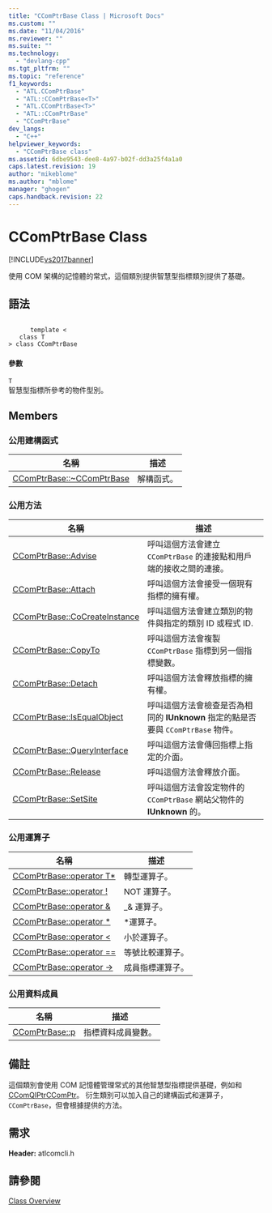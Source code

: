 ```yaml
---
title: "CComPtrBase Class | Microsoft Docs"
ms.custom: ""
ms.date: "11/04/2016"
ms.reviewer: ""
ms.suite: ""
ms.technology: 
  - "devlang-cpp"
ms.tgt_pltfrm: ""
ms.topic: "reference"
f1_keywords: 
  - "ATL.CComPtrBase"
  - "ATL::CComPtrBase<T>"
  - "ATL.CComPtrBase<T>"
  - "ATL::CComPtrBase"
  - "CComPtrBase"
dev_langs: 
  - "C++"
helpviewer_keywords: 
  - "CComPtrBase class"
ms.assetid: 6dbe9543-dee8-4a97-b02f-dd3a25f4a1a0
caps.latest.revision: 19
author: "mikeblome"
ms.author: "mblome"
manager: "ghogen"
caps.handback.revision: 22
---
```

# CComPtrBase Class
[!INCLUDE[vs2017banner](../../assembler/inline/includes/vs2017banner.md)]

使用 COM 架構的記憶體的常式，這個類別提供智慧型指標類別提供了基礎。  
  
## 語法  
  
```  
  
      template <  
   class T   
> class CComPtrBase  
```  
  
#### 參數  
 `T`  
 智慧型指標所參考的物件型別。  
  
## Members  
  
### 公用建構函式  
  
|名稱|描述|  
|--------|--------|  
|[CComPtrBase::~CComPtrBase](../Topic/CComPtrBase::~CComPtrBase.md)|解構函式。|  
  
### 公用方法  
  
|名稱|描述|  
|--------|--------|  
|[CComPtrBase::Advise](../Topic/CComPtrBase::Advise.md)|呼叫這個方法會建立 `CComPtrBase` 的連接點和用戶端的接收之間的連接。|  
|[CComPtrBase::Attach](../Topic/CComPtrBase::Attach.md)|呼叫這個方法會接受一個現有指標的擁有權。|  
|[CComPtrBase::CoCreateInstance](../Topic/CComPtrBase::CoCreateInstance.md)|呼叫這個方法會建立類別的物件與指定的類別 ID 或程式 ID.|  
|[CComPtrBase::CopyTo](../Topic/CComPtrBase::CopyTo.md)|呼叫這個方法會複製 `CComPtrBase` 指標到另一個指標變數。|  
|[CComPtrBase::Detach](../Topic/CComPtrBase::Detach.md)|呼叫這個方法會釋放指標的擁有權。|  
|[CComPtrBase::IsEqualObject](../Topic/CComPtrBase::IsEqualObject.md)|呼叫這個方法會檢查是否為相同的 **IUnknown** 指定的點是否要與 `CComPtrBase` 物件。|  
|[CComPtrBase::QueryInterface](../Topic/CComPtrBase::QueryInterface.md)|呼叫這個方法會傳回指標上指定的介面。|  
|[CComPtrBase::Release](../Topic/CComPtrBase::Release.md)|呼叫這個方法會釋放介面。|  
|[CComPtrBase::SetSite](../Topic/CComPtrBase::SetSite.md)|呼叫這個方法會設定物件的 `CComPtrBase` 網站父物件的 **IUnknown** 的。|  
  
### 公用運算子  
  
|名稱|描述|  
|--------|--------|  
|[CComPtrBase::operator T\*](../Topic/CComPtrBase::operator%20T*.md)|轉型運算子。|  
|[CComPtrBase::operator \!](../Topic/CComPtrBase::operator%20!.md)|NOT 運算子。|  
|[CComPtrBase::operator &](../Topic/CComPtrBase::operator%20&.md)|\_& 運算子。|  
|[CComPtrBase::operator \*](../Topic/CComPtrBase::operator%20*.md)|\*運算子。|  
|[CComPtrBase::operator \<](../Topic/CComPtrBase::operator%20%3C.md)|小於運算子。|  
|[CComPtrBase::operator \=\=](../Topic/CComPtrBase::operator%20==.md)|等號比較運算子。|  
|[CComPtrBase::operator \-\>](../Topic/CComPtrBase::operator%20-%3E.md)|成員指標運算子。|  
  
### 公用資料成員  
  
|名稱|描述|  
|--------|--------|  
|[CComPtrBase::p](../Topic/CComPtrBase::p.md)|指標資料成員變數。|  
  
## 備註  
 這個類別會使用 COM 記憶體管理常式的其他智慧型指標提供基礎，例如和 [CComQIPtr](../../atl/reference/ccomqiptr-class.md)[CComPtr](../../atl/reference/ccomptr-class.md)。  衍生類別可以加入自己的建構函式和運算子， `CComPtrBase`，但會根據提供的方法。  
  
## 需求  
 **Header:** atlcomcli.h  
  
## 請參閱  
 [Class Overview](../../atl/atl-class-overview.md)